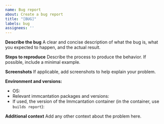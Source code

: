 ```yaml
---
name: Bug report
about: Create a bug report
title: "[BUG]"
labels: bug
assignees: ''
---
```


**Describe the bug**
A clear and concise description of what the bug is, what you expected to happen, and the actual result.

**Steps to reproduce**
Describe the process to produce the behavior. If possible, include a minimal example.

**Screenshots**
If applicable, add screenshots to help explain your problem.

**Environment and versions:**
- OS:
- Relevant immcantation packages and versions:
- If used, the version of the Immcantation container (in the container, use `builds report`):

**Additional context**
Add any other context about the problem here.
